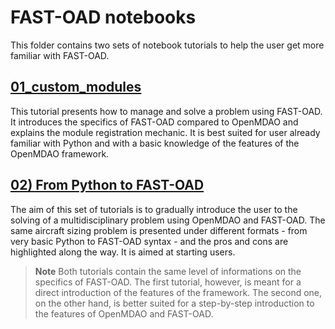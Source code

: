 FAST-OAD notebooks
==================

This folder contains two sets of notebook tutorials to help the user get more familiar with FAST-OAD.

[01_custom_modules](./01_custom_modules/beam_problem.ipynb)
-----------------

This tutorial presents how to manage and solve a problem using FAST-OAD. It introduces the specifics of FAST-OAD compared to OpenMDAO and explains the module registration mechanic. It is best suited for user already familiar with Python and with a basic knowledge of the features of the OpenMDAO framework.

[02) From Python to FAST-OAD](02_From_Python_to_FAST-OAD/01_summary.ipynb)
-----------------

The aim of this set of tutorials is to gradually introduce the user to the solving of a multidisciplinary problem using OpenMDAO and FAST-OAD. The same aircraft sizing problem is presented under different formats - from very basic Python to FAST-OAD syntax - and the pros and cons are highlighted along the way. It is aimed at starting users.

> **Note**
> Both tutorials contain the same level of informations on the specifics of FAST-OAD. The first tutorial, however, is meant for a direct introduction of the features of the framework. The second one, on the other hand, is better suited for a step-by-step introduction to the features of OpenMDAO and FAST-OAD.